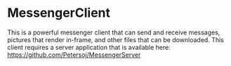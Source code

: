 # MessengerClient

This is a powerful messenger client that can send and receive messages, pictures that render in-frame, and other files that can be downloaded.
This client requires a server application that is available here: https://github.com/Petersoj/MessengerServer
